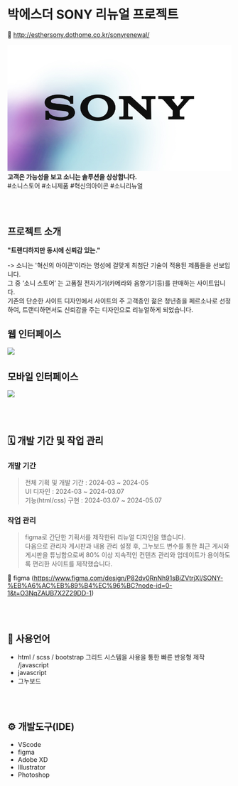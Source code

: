 # 박에스더 SONY 리뉴얼 프로젝트
 
 🔗 http://esthersony.dothome.co.kr/sonyrenewal/ 
 

<img src="sonyrenewal/img/sonySeo.jpg">
<br>
<strong>고객은 가능성을 보고 소니는 솔루션을 상상합니다. </strong>
<br>
#소니스토어 #소니제품 #혁신의아이콘 #소니리뉴얼


<br/><br/>

## 프로젝트 소개

<strong>"트랜디하지만 동시에 신뢰감 있는."</strong>

-> 소니는 '혁신의 아이콘'이라는 명성에 걸맞게 최첨단 기술이 적용된 제품들을 선보입니다. <br>
그 중 ‘소니 스토어’ 는 고품질 전자기기(카메라와 음향기기등)를 판매하는 사이트입니다.<br>
기존의 단순한 사이트 디자인에서 사이트의 주 고객층인 젊은 청년층을 페르소나로 선정하여,
트랜디하면서도 신뢰감을 주는 디자인으로 리뉴얼하게 되었습니다. 

## 웹 인터페이스
<img src="sonyrenewal/img/w.png">

## 모바일 인터페이스
<img src="sonyrenewal/img/m.png">



<br/><br/>

## 🗓 개발 기간 및 작업 관리

### 개발 기간
> 전체 기획 및 개발 기간 : 2024-03 ~ 2024-05  
> UI 디자인 : 2024-03 ~ 2024-03.07  
> 기능(html/css) 구현 : 2024-03.07 ~ 2024-05.07 

### 작업 관리
> figma로 간단한 기획서를 제작한뒤 리뉴얼 디자인을 했습니다.<br>
    다음으로 관리자 게시판과 내용 관리 설정 후, 그누보드 변수를 통한 최근 게시와 게시판을 튜닝함으로써 
    80% 이상 지속적인 컨텐츠 관리와 업데이트가 용이하도록 편리한 사이트를 제작했습니다.<br>

🔗 figma (https://www.figma.com/design/P82dv0RnNh91sBjZVtrjXl/SONY-%EB%A6%AC%EB%89%B4%EC%96%BC?node-id=0-1&t=O3NqZAUB7X2Z29DD-1)


<br/><br/>


## 💬 사용언어
- html / scss / bootstrap 그리드 시스템을 사용을 통한 빠른 반응형 제작 /javascript
- javascript
- 그누보드

<br/><br/>

## ⚙ 개발도구(IDE)
- VScode
- figma
- Adobe XD
- Illustrator
- Photoshop